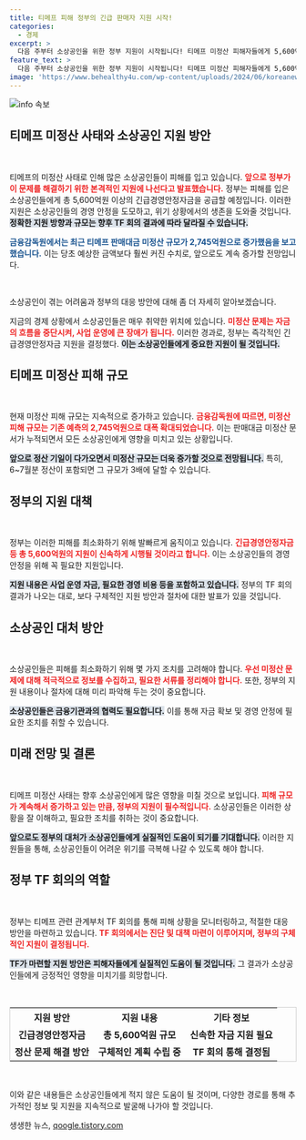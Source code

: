 ```yaml
---
title: 티메프 피해 정부의 긴급 판매자 지원 시작!
categories:
  - 경제
excerpt: >
  다음 주부터 소상공인을 위한 정부 지원이 시작됩니다! 티메프 미정산 피해자들에게 5,600억 원이 긴급 공급되며, 정산 규모는 예상보다 세 배 증가할 것으로 보입니다. 클릭해 자세한 내용을 확인하세요!
feature_text: >
  다음 주부터 소상공인을 위한 정부 지원이 시작됩니다! 티메프 미정산 피해자들에게 5,600억 원이 긴급 공급되며, 정산 규모는 예상보다 세 배 증가할 것으로 보입니다. 클릭해 자세한 내용을 확인하세요!
image: 'https://www.behealthy4u.com/wp-content/uploads/2024/06/koreanews.jpg'
---
```


<p><img src="https://www.behealthy4u.com/wp-content/uploads/2024/06/koreanews.jpg" alt="info 속보" /></p>

<h2 data-ke-size="size26">티메프 미정산 사태와 소상공인 지원 방안</h2>

<p data-ke-size="size16">&nbsp;</p>

<p>티메프의 미정산 사태로 인해 많은 소상공인들이 피해를 입고 있습니다. <b><span style="color: #ee2323;">앞으로 정부가 이 문제를 해결하기 위한 본격적인 지원에 나선다고 발표했습니다.</span></b> 정부는 피해를 입은 소상공인들에게 총 5,600억원 이상의 긴급경영안정자금을 공급할 예정입니다. 이러한 지원은 소상공인들의 경영 안정을 도모하고, 위기 상황에서의 생존을 도와줄 것입니다. <b><span style="background-color: #21538527;">정확한 지원 방향과 규모는 향후 TF 회의 결과에 따라 달라질 수 있습니다.</span></b> </p>

<p><b><span style="color: #1a5490;">금융감독원에서는 최근 티메프 판매대금 미정산 규모가 2,745억원으로 증가했음을 보고했습니다.</span></b> 이는 당초 예상한 금액보다 훨씬 커진 수치로, 앞으로도 계속 증가할 전망입니다. </p>

<p data-ke-size="size16">&nbsp;</p>

<p>소상공인이 겪는 어려움과 정부의 대응 방안에 대해 좀 더 자세히 알아보겠습니다.</p>

<p>지금의 경제 상황에서 소상공인들은 매우 취약한 위치에 있습니다. <b><span style="color: #ee2323;">미정산 문제는 자금의 흐름을 중단시켜, 사업 운영에 큰 장애가 됩니다.</span></b> 이러한 경과로, 정부는 즉각적인 긴급경영안정자금 지원을 결정했다. <b><span style="background-color: #21538527;">이는 소상공인들에게 중요한 지원이 될 것입니다.</span></b></p>

<h2 data-ke-size="size26">티메프 미정산 피해 규모</h2>

<p data-ke-size="size16">&nbsp;</p>

<p>현재 미정산 피해 규모는 지속적으로 증가하고 있습니다. <b><span style="color: #ee2323;">금융감독원에 따르면, 미정산 피해 규모는 기존 예측의 2,745억원으로 대폭 확대되었습니다.</span></b> 이는 판매대금 미정산 문서가 누적되면서 모든 소상공인에게 영향을 미치고 있는 상황입니다.</p>

<p><b><span style="background-color: #21538527;">앞으로 정산 기일이 다가오면서 미정산 규모는 더욱 증가할 것으로 전망됩니다.</span></b> 특히, 6~7월분 정산이 포함되면 그 규모가 3배에 달할 수 있습니다.</p>

<h2 data-ke-size="size26">정부의 지원 대책</h2>

<p data-ke-size="size16">&nbsp;</p>

<p>정부는 이러한 피해를 최소화하기 위해 발빠르게 움직이고 있습니다. <b><span style="color: #ee2323;">긴급경영안정자금 등 총 5,600억원의 지원이 신속하게 시행될 것이라고 합니다.</span></b> 이는 소상공인들의 경영 안정을 위해 꼭 필요한 지원입니다.</p>

<p><b><span style="background-color: #21538527;">지원 내용은 사업 운영 자금, 필요한 경영 비용 등을 포함하고 있습니다.</span></b> 정부의 TF 회의 결과가 나오는 대로, 보다 구체적인 지원 방안과 절차에 대한 발표가 있을 것입니다.</p>

<h2 data-ke-size="size26">소상공인 대처 방안</h2>

<p data-ke-size="size16">&nbsp;</p>

<p>소상공인들은 피해를 최소화하기 위해 몇 가지 조치를 고려해야 합니다. <b><span style="color: #ee2323;">우선 미정산 문제에 대해 적극적으로 정보를 수집하고, 필요한 서류를 정리해야 합니다.</span></b> 또한, 정부의 지원 내용이나 절차에 대해 미리 파악해 두는 것이 중요합니다.</p>

<p><b><span style="background-color: #21538527;">소상공인들은 금융기관과의 협력도 필요합니다.</span></b> 이를 통해 자금 확보 및 경영 안정에 필요한 조치를 취할 수 있습니다.</p>

<h2 data-ke-size="size26">미래 전망 및 결론</h2>

<p data-ke-size="size16">&nbsp;</p>

<p>티메프 미정산 사태는 향후 소상공인에게 많은 영향을 미칠 것으로 보입니다. <b><span style="color: #ee2323;">피해 규모가 계속해서 증가하고 있는 만큼, 정부의 지원이 필수적입니다.</span></b> 소상공인들은 이러한 상황을 잘 이해하고, 필요한 조치를 취하는 것이 중요합니다.</p>

<p><b><span style="background-color: #21538527;">앞으로도 정부의 대처가 소상공인들에게 실질적인 도움이 되기를 기대합니다.</span></b> 이러한 지원들을 통해, 소상공인들이 어려운 위기를 극복해 나갈 수 있도록 해야 합니다. </p>

<h2 data-ke-size="size26">정부 TF 회의의 역할</h2>

<p data-ke-size="size16">&nbsp;</p>

<p>정부는 티메프 관련 관계부처 TF 회의를 통해 피해 상황을 모니터링하고, 적절한 대응 방안을 마련하고 있습니다. <b><span style="color: #ee2323;">TF 회의에서는 진단 및 대책 마련이 이루어지며, 정부의 구체적인 지원이 결정됩니다.</span></b></p>

<p><b><span style="background-color: #21538527;">TF가 마련할 지원 방안은 피해자들에게 실질적인 도움이 될 것입니다.</span></b> 그 결과가 소상공인들에게 긍정적인 영향을 미치기를 희망합니다.</p>

<p data-ke-size="size16">&nbsp;</p>

<table style="width:100%; border:1px solid #ccc;">
  <tr>
    <th style="text-align: center;">지원 방안</th>
    <th style="text-align: center;">지원 내용</th>
    <th style="text-align: center;">기타 정보</th>
  </tr>
  <tr>
    <td style="text-align: center; height: 17px;"><b>긴급경영안정자금</b></td>
    <td style="text-align: center; height: 17px;"><b>총 5,600억원 규모</b></td>
    <td style="text-align: center; height: 17px;"><b>신속한 자금 지원 필요</b></td>
  </tr>
  <tr>
    <td style="text-align: center; height: 17px;"><b>정산 문제 해결 방안</b></td>
    <td style="text-align: center; height: 17px;"><b>구체적인 계획 수립 중</b></td>
    <td style="text-align: center; height: 17px;"><b>TF 회의 통해 결정됨</b></td>
  </tr>
</table>

<p data-ke-size="size16">&nbsp;</p>

<p>이와 같은 내용들은 소상공인들에게 적지 않은 도움이 될 것이며, 다양한 경로를 통해 추가적인 정보 및 지원을 지속적으로 발굴해 나가야 할 것입니다.</p>
생생한 뉴스, <a href="https://qoogle.tistory.com" rel="dofollow">qoogle.tistory.com</a>


